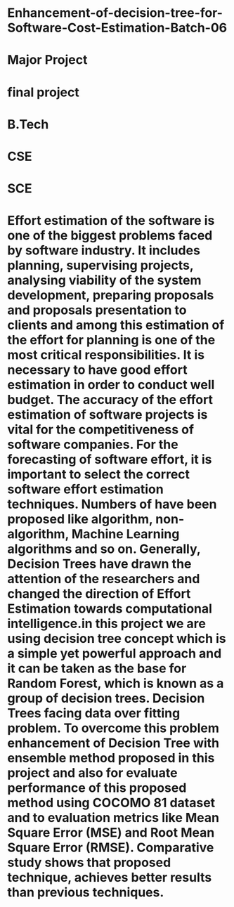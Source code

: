 # Enhancement-of-decision-tree-for-Software-Cost-Estimation-Batch-06
# Major Project 
# final project
# B.Tech
# CSE
# SCE
# Effort estimation of the software is one of the biggest problems faced by software industry. It includes planning, supervising projects, analysing viability of the system development, preparing proposals and proposals presentation to clients and among this estimation of the effort for planning is one of the most critical responsibilities. It is necessary to have good effort estimation in order to conduct well budget. The accuracy of the effort estimation of software projects is vital for the competitiveness of software companies. For the forecasting of software effort, it is important to select the correct software effort estimation techniques. Numbers of have been proposed like algorithm, non-algorithm, Machine Learning algorithms and so on. Generally, Decision Trees have drawn the attention of the researchers and changed the direction of Effort Estimation towards computational intelligence.in this project we are using decision tree concept which is a simple yet powerful approach and it can be taken as the base for Random Forest, which is known as a group of decision trees. Decision Trees facing data over fitting problem. To overcome this problem enhancement of Decision Tree with ensemble method proposed in this project and also for evaluate performance of this proposed method using COCOMO 81 dataset and to evaluation metrics like Mean Square Error (MSE) and Root Mean Square Error (RMSE). Comparative study shows that proposed technique, achieves better results than previous techniques. 
